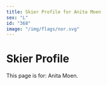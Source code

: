 ```yaml
---
title: Skier Profile for Anita Moen
sex: "L"
id: "368"
image: "/img/flags/nor.svg" 
---
```


# Skier Profile

This page is for: Anita Moen.
    